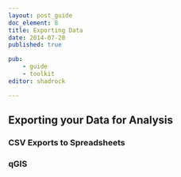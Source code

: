 ```yaml
---
layout: post_guide
doc_element: 8
title: Exporting Data
date: 2014-07-20
published: true

pub: 
	- guide
	- toolkit
editor: shadrock

---
```


## Exporting your Data for Analysis

### CSV Exports to Spreadsheets

### qGIS

